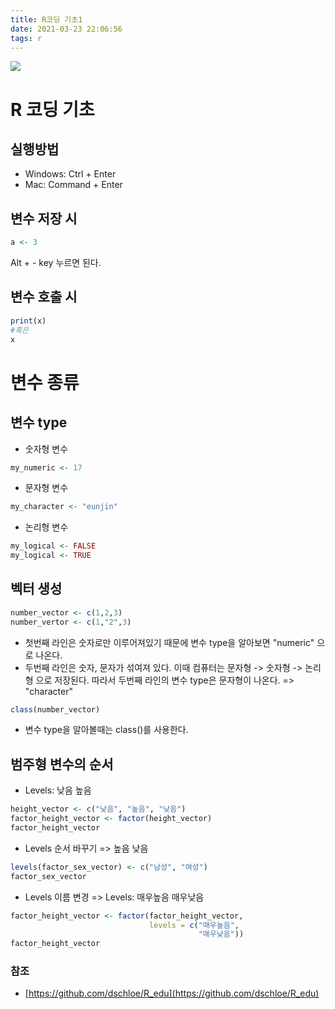 ```yaml
---
title: R코딩 기초1
date: 2021-03-23 22:06:56
tags: r
---
```

![](images/sample.png)

# R 코딩 기초
## 실행방법
- Windows: Ctrl + Enter
- Mac: Command + Enter

## 변수 저장 시 
```r
a <- 3
```
Alt + - key 누르면 된다. 

## 변수 호출 시 
```r
print(x) 
#혹은
x 
```

# 변수 종류
## 변수 type
- 숫자형 변수 
```r 
my_numeric <- 17
```
- 문자형 변수 
```r 
my_character <- "eunjin"
```
- 논리형 변수 
```r 
my_logical <- FALSE 
my_logical <- TRUE 
```
## 벡터 생성
```r 
number_vector <- c(1,2,3)
number_vertor <- c(1,"2",3)
```
- 첫번째 라인은 숫자로만 이루어져있기 때문에 변수 type을 알아보면 "numeric" 으로 나온다. 
- 두번째 라인은 숫자, 문자가 섞여져 있다.
이때 컴퓨터는 문자형 -> 숫자형 -> 논리형 으로 저장된다. 
따라서 두번째 라인의 변수 type은 문자형이 나온다. => "character"

```r 
class(number_vector)
```
- 변수 type을 알아볼때는 class()를 사용한다.

## 범주형 변수의 순서
- Levels: 낮음 높음
```r
height_vector <- c("낮음", "높음", "낮음")
factor_height_vector <- factor(height_vector)
factor_height_vector
```
- Levels 순서 바꾸기 => 높음 낮음
```r
levels(factor_sex_vector) <- c("남성", "여성")
factor_sex_vector
```
- Levels 이름 변경 => Levels: 매우높음 매우낮음
```r
factor_height_vector <- factor(factor_height_vector,
                               levels = c("매우높음",
                                          "매우낮음"))
factor_height_vector
```

### 참조
- [https://github.com/dschloe/R_edu](https://github.com/dschloe/R_edu)